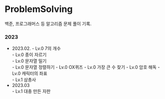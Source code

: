 # ProblemSolving

백준, 프로그래머스 등 알고리즘 문제 풀이 기록.

### 2023
* 2023.02. 
       - Lv.0 7의 개수  
       - Lv.0 종이 자르기   
       - Lv.0 문자열 밀기  
       - Lv.0 문자열 정렬하기
       - Lv.0 OX퀴즈
       - Lv.0 가장 큰 수 찾기
       - Lv.0 암호 해독
       - Lv.0 캐릭터의 좌표  
       - Lv.1 삼총사
* 2023.03   
       - Lv.1 대충 만든 자판
